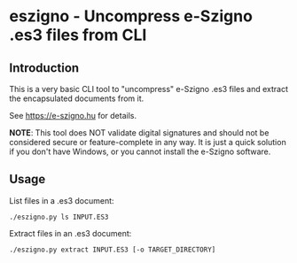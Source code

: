# eszigno - Uncompress e-Szigno .es3 files from CLI

## Introduction

This is a very basic CLI tool to "uncompress" e-Szigno .es3 files and extract
the encapsulated documents from it.

See https://e-szigno.hu for details.

**NOTE**: This tool does NOT validate digital signatures and should not be
considered secure or feature-complete in any way. It is just a quick solution
if you don't have Windows, or you cannot install the e-Szigno software.

## Usage

List files in a .es3 document:

    ./eszigno.py ls INPUT.ES3

Extract files in an .es3 document:

    ./eszigno.py extract INPUT.ES3 [-o TARGET_DIRECTORY]


